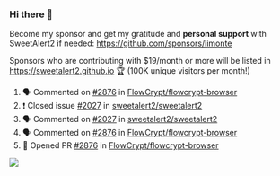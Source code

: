 ### Hi there 👋

Become my sponsor and get my gratitude and **personal support** with SweetAlert2 if needed: https://github.com/sponsors/limonte

Sponsors who are contributing with $19/month or more will be listed in https://sweetalert2.github.io 🏆 (100K unique visitors per month!)

<!--START_SECTION:activity-->
1. 🗣 Commented on [#2876](https://github.com//FlowCrypt/flowcrypt-browser/issues/2876) in [FlowCrypt/flowcrypt-browser](https://github.com//FlowCrypt/flowcrypt-browser)
2. ❗️ Closed issue [#2027](https://github.com//sweetalert2/sweetalert2/issues/2027) in [sweetalert2/sweetalert2](https://github.com//sweetalert2/sweetalert2)
3. 🗣 Commented on [#2027](https://github.com//sweetalert2/sweetalert2/issues/2027) in [sweetalert2/sweetalert2](https://github.com//sweetalert2/sweetalert2)
4. 🗣 Commented on [#2876](https://github.com//FlowCrypt/flowcrypt-browser/issues/2876) in [FlowCrypt/flowcrypt-browser](https://github.com//FlowCrypt/flowcrypt-browser)
5. 💪 Opened PR [#2876](https://github.com//FlowCrypt/flowcrypt-browser/pull/2876) in [FlowCrypt/flowcrypt-browser](https://github.com//FlowCrypt/flowcrypt-browser)
<!--END_SECTION:activity-->

![](https://github-readme-stats.vercel.app/api?username=limonte&theme=vue&show_icons=true)
